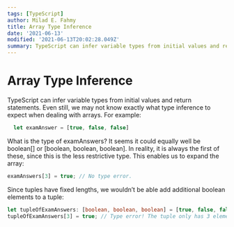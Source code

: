 ```yaml
---
tags: [TypeScript]
author: Milad E. Fahmy
title: Array Type Inference
date: '2021-06-13'
modified: '2021-06-13T20:02:28.049Z'
summary: TypeScript can infer variable types from initial values and return statements. Even still, we may not know exactly what type inference to expect when dealing with arrays
---
```


# Array Type Inference
<p>
TypeScript can infer variable types from initial values and return statements. Even still, we may not know exactly what type inference to expect when dealing with arrays. For example: </p>


```ts
  let examAnswer = [true, false, false]
```

<p>What is the type of examAnswers? It seems it could equally well be boolean[] or [boolean, boolean, boolean]. In reality, it is always the first of these, since this is the less restrictive type. This enables us to expand the array:</p>

```ts
examAnswers[3] = true; // No type error.
```

<p>Since tuples have fixed lengths, we wouldn’t be able add additional boolean elements to a tuple:</p>

```ts
let tupleOfExamAnswers: [boolean, boolean, boolean] = [true, false, false];
tupleOfExamAnswers[3] = true; // Type error! The tuple only has 3 elements.
```